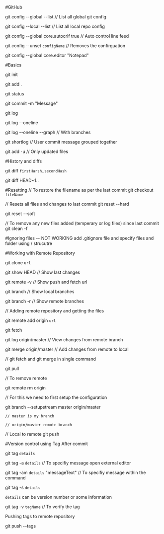 #GitHub

git config --global --list                      // List all global git config

git config --local --list                       // List all local repo config

git config --global core.autocrlf true          // Auto control line feed

git config --unset `configName`                 // Removes the confirguation 

git config --global core.editor "Notepad"

#Basics

git init

git add . 

git status

git commit -m "Message"

git log

git log --oneline

git log --oneline --graph       // With branches

git shortlog    // User commit message grouped together


git add -u  // Only updated files

#History and diffs

git diff `firstHarsh`..`secondHash`

git diff HEAD~1..

#Resetting
// To restore the filename as per the last commit
git checkout `fileName`

// Resets all files and changes to last commit
git reset --hard

git reset --soft

// To remove any new files added (temperary or log files) since last commit
git clean -f 

#Ignoring files -- NOT WORKING
add .gitignore file and specify files and folder using / strucutre

#Working with Remote Repository

git clone `url`

git show HEAD       // Show last changes

git remote -v       // Show push and fetch url


git branch          // Show local branches

git branch -r       // Show remote branches


// Adding remote repository and getting the files

git remote add origin `url`

git fetch

git log origin/master       // View changes from remote branch

git merge origin/master     // Add changes from remote to local


// git fetch and git merge in single command

git pull


// To remove remote 

git remote rm origin


// For this we need to first setup the configuration

git branch --setupstream master origin/master 

    // master is my branch

    // origin/master remote branch

// Local to remote
git push



#Version control using Tag
After commit

git tag `details`

git tag -a `details`    // To specifiy message open external editor

git tag -am `details` "messageText"    // To specifiy message within the command

git tag -s `details`

`details` can be version number or some information


git tag -v `tagName`    // To verify the tag 

Pushing tags to remote repository

git push --tags


#